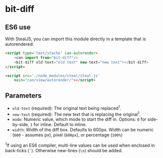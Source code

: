 # bit-diff

## ES6 use

With StealJS, you can import this module directly in a template that is autorendered:

```html
<script type='text/stache' can-autorender>
	<can-import from="bit-diff"/>
	<bit-diff old-text="old text" new-text="new text"></bit-diff>
</script>

<script src='./node_modules/steal/steal.js'
	main="can/view/autorender/"></script>
```

## Parameters

* `old-text` (required): The original text being replaced<sup>1</sup>.
* `new-text` (required): The new text that is replacing the original<sup>1</sup>.
* `mode`: Numeric value, which mode to start the diff in. Options: `0` for side-by-side, `1` for inline. Default to inline.
* `width`: Width of the diff box. Defaults to 600px. Width can be numeric (`600` - assumes px), pixel (`600px`), or percentage (`100%`)

<sup>1</sup>If using an ES6 compiler, multi-line values can be used when enclosed in back-ticks (`` ` ``). Otherwise new-lines (`\n`) should be added. 
